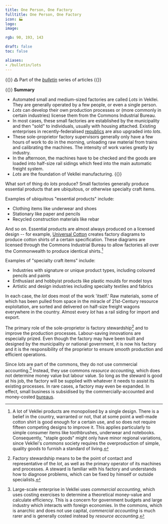 ```yaml
---
title: One Person, One Factory
fulltitle: One Person, One Factory
icon: 🏭
logo:
image:

rgb: 90, 193, 143

draft: false
toc: false

aliases:
- /bulletin/lots
---
```

{{<hint>}}
߷ Part of the *[bulletin](/bulletin/)* series of articles
{{</hint>}}

{{<hint panel>}}
**Summary**

* Automated small and medium-sized factories are called *Lots* in Vekllei. They are generally operated by a few people, or even a single person.
* *Lots* can develop their own production processes or (more commonly in certain industries) license them from the Commons Industrial Bureau.
* In most cases, these small factories are established by the municipality and then "sold" to individuals, usually with housing attached. Existing enterprises in recently-federalised [republics](/polis/) are also upgraded into *lots*.
* These sole-proprietor factory supervisors generally only have a few hours of work to do in the morning, unloading raw material from trains and calibrating the machines. The intensity of work varies greatly by industry.
* In the afternoon, the machines have to be checked and the goods are loaded into half-size rail sidings which feed into the main automatic freight system.
* *Lots* are the foundation of Vekllei manufacturing.
{{</hint>}}

What sort of thing do *lots* produce? Small factories generally produce essential products that are ubiquitous, or otherwise specialty craft items.

Examples of ubiquitous "essential products" include:

* Clothing items like underwear and shoes
* Stationary like paper and pencils
* Recycled construction materials like rebar

And so on. Essential products are almost always produced on a licensed design -- for example, [Universal Cotton](/universal-cotton/) creates factory diagrams to produce cotton shirts of a certain specification. These diagrams are licensed through the Commons Industrial Bureau to allow factories all over the Commonwealth to produce identical shirts.[^shirts]

Examples of "specialty craft items" include:

* Industries with signature or unique product types, including coloured pencils and paints
* Enthusiast and hobbyist products like plastic moulds for model toys
* Artistic and design industries including specialty textiles and fabrics

In each case, the *lot* does most of the work 'itself.' Raw materials, some of which has been pulled from space in the miracle of 21st-Century resource exploitation, are sorted and delivered on half-size freight wagons everywhere in the country. Almost every *lot* has a rail siding for import and export.

The primary role of the sole-proprietor is factory stewardship[^stewardship] and to improve the production processes. Labour-saving innovations are especially prized. Even though the factory may have been built and designed by the municipality or national government, it is now his factory and it is the responsibility of the proprietor to ensure smooth production and efficient operations.

Since *lots* are part of the commons, they do not use commercial accounting.[^commercial] Instead, they use commons *resource accounting*, which does not determine money value but labour value. So long as the steward is good at his job, the factory will be supplied with whatever it needs to assist its existing processes. In rare cases, a factory may even be expanded. In effect, small business is subsidised by the commercially-accounted and money-costed [bureaus](/bureaus/).

[^shirts]: A lot of Vekllei products are monopolised by a single design. There is a belief in the country, warranted or not, that at some point a well-made cotton shirt is good enough for a certain use, and so does not require fifteen competing designs to improve it. This applies particularly to simple consumer items like toothbrushes, underwear and notebooks. Consequently, "staple goods" might only have minor regional variations, since Vekllei's *commons* society requires the overproduction of simple, quality goods to furnish a standard of living.
[^stewardship]: Factory stewardship means to be the point of contact and representative of the *lot*, as well as the primary operator of its machines and processes. A steward is familiar with his factory and understands how to diagnose problems, which can be fixed by himself or outside specialists.
[^commercial]: Large-scale enterprise in Vekllei uses *commercial accounting*, which uses costing exercises to determine a theoretical money-value and calculate efficiency. This is a concern for government budgets and large industry which interacts with foreign economies. In the commons, which is anarchic and does not use capital, *commercial accounting* is much rarer and is generally costed instead by *resource accounting*.
